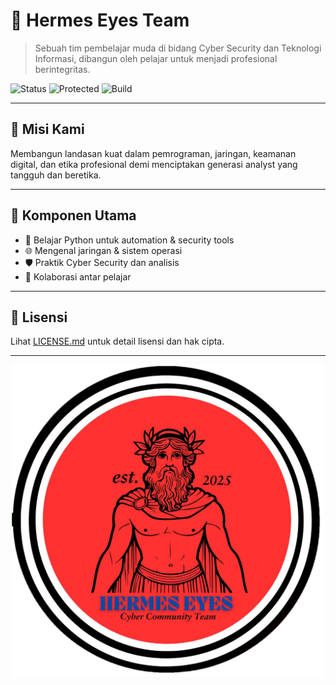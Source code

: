 # 🧿 Hermes Eyes Team

> Sebuah tim pembelajar muda di bidang Cyber Security dan Teknologi Informasi, dibangun oleh pelajar untuk menjadi profesional berintegritas.

![Status](https://img.shields.io/badge/team-Hermes%20Eyes%20Team-blueviolet)
![Protected](https://img.shields.io/badge/license-All%20Rights%20Reserved-red)
![Build](https://img.shields.io/badge/focus-Cyber%20Security-black)

---

## 📌 Misi Kami
Membangun landasan kuat dalam pemrograman, jaringan, keamanan digital, dan etika profesional demi menciptakan generasi analyst yang tangguh dan beretika.

---

## 🚀 Komponen Utama
- 🔐 Belajar Python untuk automation & security tools
- 🌐 Mengenal jaringan & sistem operasi
- 🛡️ Praktik Cyber Security dan analisis
- 🤝 Kolaborasi antar pelajar

---

## 🧾 Lisensi

Lihat [LICENSE.md](./LICENSE.md) untuk detail lisensi dan hak cipta.

---

<p align="center">
  <img src="./profile/assets/1749639551110.png" width="500" alt="Hermes Eyes Team logo">
</p>

